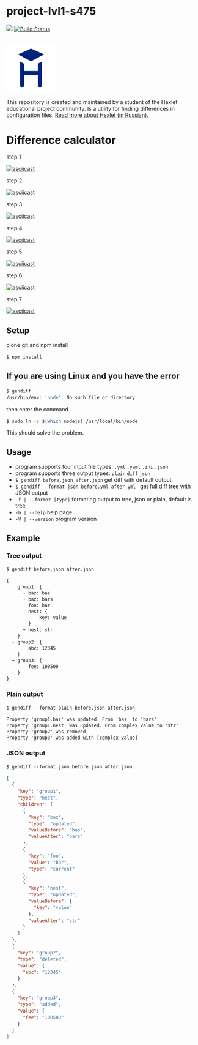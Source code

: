 # project-lvl1-s475

<a href="https://codeclimate.com/github/serikoff/project-lvl2-s475/maintainability"><img src="https://api.codeclimate.com/v1/badges/f9c52808aa4310e5db39/maintainability" /></a>
[![Build Status](https://travis-ci.org/serikoff/project-lvl2-s475.svg?branch=master)](https://travis-ci.org/serikoff/project-lvl2-s475)

##
[![Hexlet Ltd. logo](https://raw.githubusercontent.com/Hexlet/hexletguides.github.io/master/images/hexlet_logo128.png)](https://ru.hexlet.io/pages/about?utm_source=github&utm_medium=link&utm_campaign=nodejs-package)

This repository is created and maintained by a student of the Hexlet educational project community. Is a utility for finding differences in configuration files. [Read more about Hexlet (in Russian)](https://ru.hexlet.io/pages/about?utm_source=github&utm_medium=link&utm_campaign=nodejs-package).

##

# Difference calculator
step 1

[![asciicast](https://asciinema.org/a/kUBAYadyYcnTCvUNBc1jmWINj.png)](https://asciinema.org/a/kUBAYadyYcnTCvUNBc1jmWINj)

step 2

[![asciicast](https://asciinema.org/a/aFbfPeO2RfEHu8Jld8jF4Bi4g.png)](https://asciinema.org/a/aFbfPeO2RfEHu8Jld8jF4Bi4g)

step 3 

[![asciicast](https://asciinema.org/a/BvFbN7cJtLtiU1OSFebeh4DOr.png)](https://asciinema.org/a/BvFbN7cJtLtiU1OSFebeh4DOr)

step 4

[![asciicast](https://asciinema.org/a/EZ1nDm98JAbRCPnnAT6z4rBof.png)](https://asciinema.org/a/EZ1nDm98JAbRCPnnAT6z4rBof)

step 5 

[![asciicast](https://asciinema.org/a/fuvntLEWGaV77taYGZ6i52k0D.png)](https://asciinema.org/a/fuvntLEWGaV77taYGZ6i52k0D)

step 6 

[![asciicast](https://asciinema.org/a/RVjWrCKzY1tg4aKUTfcufLGh7.png)](https://asciinema.org/a/RVjWrCKzY1tg4aKUTfcufLGh7)

step 7

[![asciicast](https://asciinema.org/a/eJkpXG8VAtffrLY88iW1yNCXx.png)](https://asciinema.org/a/eJkpXG8VAtffrLY88iW1yNCXx)



## Setup

clone git and npm install

```sh
$ npm install
```

## If you are using Linux and you have the error 
```sh
$ gendiff
/usr/bin/env: 'node': No such file or directory
```
then enter the command 
```sh
$ sudo ln -s $(which nodejs) /usr/local/bin/node
```
This should solve the problem.

## Usage

* program supports four input file types: `.yml` `.yaml` `.ini` `.json`
* program supports three output types: `plain` `diff` `json`
* `$ gendiff before.json after.json` get diff with default output
* `$ gendiff --format json before.yml after.yml ` get full diff tree with JSON output
* `-f | --format [type]` formating output to tree, json or plain, default is tree
* `-h | --help` help page
* `-V | --version` program version


## Example

### Tree output
`$ gendiff before.json after.json`
```
{
    group1: {
      - baz: bas
      + baz: bars
        foo: bar
      - nest: {
            key: value
        }
      + nest: str
    }
  - group2: {
        abc: 12345
    }
  + group3: {
        fee: 100500
    }
}
```
### Plain output
`$ gendiff --format plain before.json after.json `
```
Property 'group1.baz' was updated. From 'bas' to 'bars'
Property 'group1.nest' was updated. From complex value to 'str'
Property 'group2' was removed
Property 'group3' was added with [complex value]
```
### JSON output
`$ gendiff --format json before.json after.json`
```json
[
  {
    "key": "group1",
    "type": "nest",
    "children": [
      {
        "key": "baz",
        "type": "updated",
        "valueBefore": "bas",
        "valueAfter": "bars"
      },
      {
        "key": "foo",
        "value": "bar",
        "type": "current"
      },
      {
        "key": "nest",
        "type": "updated",
        "valueBefore": {
          "key": "value"
        },
        "valueAfter": "str"
      }
    ]
  },
  {
    "key": "group2",
    "type": "deleted",
    "value": {
      "abc": "12345"
    }
  },
  {
    "key": "group3",
    "type": "added",
    "value": {
      "fee": "100500"
    }
  }
]
```
